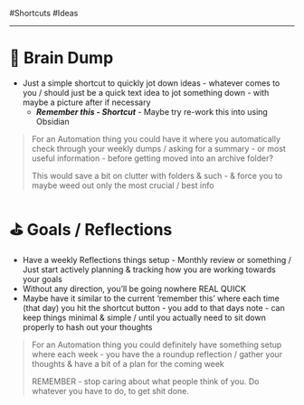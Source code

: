 #Shortcuts #Ideas
- - -
# 🧠 Brain Dump
- Just a simple shortcut to quickly jot down ideas - whatever comes to you / should just be a quick text idea to jot something down - with maybe a picture after if necessary
	- ***Remember this - Shortcut*** - Maybe try re-work this into using Obsidian

> For an Automation thing you could have it where you automatically check through your weekly dumps / asking for a summary - or most useful information - before getting moved into an archive folder? 
> 
> This would save a bit on clutter with folders & such - & force you to maybe weed out only the most crucial / best info

# ⛳️ Goals / Reflections
- Have a weekly Reflections things setup - Monthly review or something / Just start actively planning & tracking how you are working towards your goals
- Without any direction, you’ll be going nowhere REAL QUICK
- Maybe have it similar to the current ‘remember this’ where each time (that day) you hit the shortcut button - you add to that days note - can keep things minimal & simple / until you actually need to sit down properly to hash out your thoughts

> For an Automation thing you could definitely have something setup where each week - you have the a roundup reflection / gather your thoughts & have a bit of a plan for the coming week
> 
> REMEMBER - stop caring about what people think of you. Do whatever you have to do, to get shit done.

